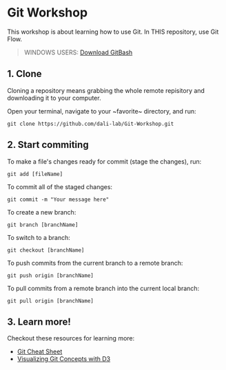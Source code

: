 # Git Workshop

This workshop is about learning how to use Git. In THIS repository, use Git Flow.

> WINDOWS USERS: [Download GitBash](https://gitforwindows.org)

## 1. Clone
Cloning a repository means grabbing the whole remote repisitory and downloading it to your computer.

Open your terminal, navigate to your ~favorite~ directory, and run:
```
git clone https://github.com/dali-lab/Git-Workshop.git
```

## 2. Start commiting
To make a file's changes ready for commit (stage the changes), run:
```
git add [fileName]
```

To commit all of the staged changes:
```
git commit -m "Your message here"
```

To create a new branch:
```
git branch [branchName]
```

To switch to a branch:
```
git checkout [branchName]
```

To push commits from the current branch to a remote branch:
```
git push origin [branchName]
```

To pull commits from a remote branch into the current local branch:
```
git pull origin [branchName]
```

## 3. Learn more!
Checkout these resources for learning more:
- [Git Cheat Sheet](https://www.git-tower.com/blog/git-cheat-sheet/)
- [Visualizing Git Concepts with D3](https://onlywei.github.io/explain-git-with-d3)
